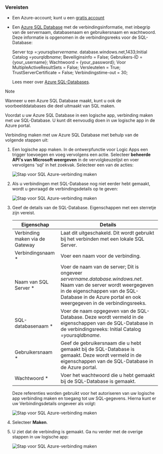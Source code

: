 ### <a name="prerequisites"></a>Vereisten
* Een Azure-account; kunt u een [gratis account](https://azure.microsoft.com/free)
* Een [Azure SQL Database](../articles/sql-database/sql-database-get-started.md) met de verbindingsinformatie, met inbegrip van de servernaam, databasenaam en gebruikersnaam en wachtwoord. Deze informatie is opgenomen in de verbindingsreeks voor de SQL-Database:
  
    Server tcp =:*yoursqlservername*. database.windows.net,1433;Initial Catalog =*yourqldbname*; Beveiliginsinfo = False; Gebruikers-ID = {your_username}; Wachtwoord = {your_password}; Voor MultipleActiveResultSets = False; Versleutelen = True; TrustServerCertificate = False; Verbindingstime-out = 30;
  
    Lees meer over [Azure SQL-Databases](https://azure.microsoft.com/services/sql-database).

> [!NOTE]
> Wanneer u een Azure SQL Database maakt, kunt u ook de voorbeelddatabases die deel uitmaakt van SQL maken. 
> 
> 

Voordat u uw Azure SQL Database in een logische app, verbinding maken met uw SQL-Database. U kunt dit eenvoudig doen in uw logische app in de Azure portal.  

Verbinding maken met uw Azure SQL Database met behulp van de volgende stappen uit:  

1. Een logische app maken. In de ontwerpfunctie voor Logic Apps een trigger toevoegen en voeg vervolgens een actie. Selecteer **beheerde API's van Microsoft weergeven** in de vervolgkeuzelijst en voer vervolgens 'sql' in het zoekvak. Selecteer een van de acties:  
   
    ![Stap voor SQL Azure-verbinding maken](./media/connectors-create-api-sqlazure/sql-actions.png)
2. Als u verbindingen met SQL-Database nog niet eerder hebt gemaakt, wordt u gevraagd de verbindingsdetails op te geven:  
   
    ![Stap voor SQL Azure-verbinding maken](./media/connectors-create-api-sqlazure/connection-details.png) 
3. Geef de details van de SQL-Database. Eigenschappen met een sterretje zijn vereist.
   
   | Eigenschap | Details |
   | --- | --- |
   | Verbinding maken via de Gateway |Laat dit uitgeschakeld. Dit wordt gebruikt bij het verbinden met een lokale SQL Server. |
   | Verbindingsnaam * |Voer een naam voor de verbinding. |
   | Naam van SQL Server * |Voer de naam van de server; Dit is ongeveer *servername.database.windows.net*. Naam van de server wordt weergegeven in de eigenschappen van de SQL-Database in de Azure portal en ook weergegeven in de verbindingsreeks. |
   | SQL-databasenaam * |Voer de naam opgegeven van de SQL-Database. Deze wordt vermeld in de eigenschappen van de SQL-Database in de verbindingsreeks: Initial Catalog =*yoursqldbname*. |
   | Gebruikersnaam * |Geef de gebruikersnaam die u hebt gemaakt bij de SQL-Database is gemaakt. Deze wordt vermeld in de eigenschappen van de SQL-Database in de Azure portal. |
   | Wachtwoord * |Voer het wachtwoord die u hebt gemaakt bij de SQL-Database is gemaakt. |
   
    Deze referenties worden gebruikt voor het autoriseren van uw logische app verbinding maken en toegang tot uw SQL-gegevens. Hierna kunt er uw Verbindingsdetails ongeveer als volgt:  
   
    ![Stap voor SQL Azure-verbinding maken](./media/connectors-create-api-sqlazure/sample-connection.png) 
4. Selecteer **Maken**. 
5. U ziet dat de verbinding is gemaakt. Ga nu verder met de overige stappen in uw logische app: 
   
    ![Stap voor SQL Azure-verbinding maken](./media/connectors-create-api-sqlazure/table.png)

